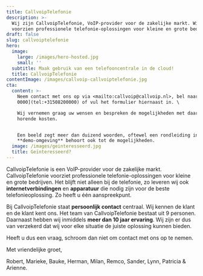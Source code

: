 ```yaml
---
title: CallvoipTelefonie
description: >-
  Wij zijn CallvoipTelefonie, VoIP-provider voor de zakelijke markt. Wij
  voorzien professionele telefonie-oplossingen voor kleine en grote bedrijven.
draft: false
slug: callvoiptelefonie
hero:
  image:
    large: /images/hero-hosted.jpg
    small: ''
  subtitle: Maak gebruik van een telefooncentrale in de cloud!
  title: CallvoipTelefonie
contentImage: /images/callvoip-callvoiptelefonie.jpg
cta:
  content: >-
    Neem contact met ons op via <mailto:callvoip@callvoip.nl>, bel naar [050 820
    0000](tel:+31508200000) of vul het formulier hiernaast in. \

    Wij vernemen graag uw wensen en bespreken de mogelijkheden met daarbij
    horende kosten. 


    Een beeld zegt meer dan duizend woorden, oftewel een rondleiding in onze
    **demo-omgeving** behoort ook tot de mogelijkheden.
  image: /images/geinteresseerd.jpg
  title: Geïnteresseerd?
---
```

CallvoipTelefonie is een VoIP-provider voor de zakelijke markt. CallvoipTelefonie voorziet professionele telefonie-oplossingen voor kleine en grote bedrijven. Het blijft niet alleen bij de telefonie, zo leveren wij ook **internetverbindingen** en **apparatuur** die nodig zijn voor de beste telefonieoplossing. Zo heeft u één aanspreekpunt.

Bij CallvoipTelefonie staat **persoonlijk contact** centraal. Wij kennen de klant en de klant kent ons. Het team van CallvoipTelefonie bestaat uit 9 personen. Daarnaast hebben wij inmiddels **meer dan 10 jaar ervaring**. Wij zijn er dus van verzekerd dat wij voor elke situatie de juiste oplossing kunnen bieden. 

Heeft u dus een vraag, schroom dan niet om contact met ons op te nemen.

Met vriendelijke groet,

Robert, Marieke, Bauke, Herman, Milan, Remco, Sander, Lynn, Patricia & Arienne.
